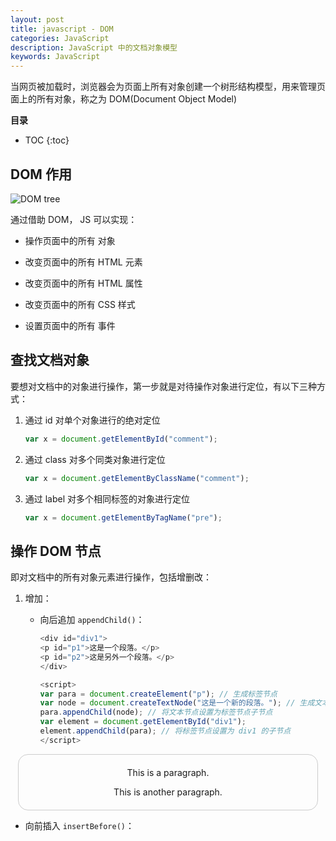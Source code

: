 ```yaml
---
layout: post
title: javascript - DOM
categories: JavaScript
description: JavaScript 中的文档对象模型
keywords: JavaScript
---
```


当网页被加载时，浏览器会为页面上所有对象创建一个树形结构模型，用来管理页面上的所有对象，称之为 DOM(Document Object Model)

**目录**

* TOC
{:toc}

## DOM 作用

![DOM tree](https://zoharyips.github.io/images/posts/Dom_htmltree.gif "DOM tree")

通过借助 DOM， JS 可以实现：

* 操作页面中的所有 对象

* 改变页面中的所有 HTML 元素

* 改变页面中的所有 HTML 属性

* 改变页面中的所有 CSS 样式

* 设置页面中的所有 事件

## 查找文档对象

要想对文档中的对象进行操作，第一步就是对待操作对象进行定位，有以下三种方式：

1. 通过 id 对单个对象进行的绝对定位

    ```js
    var x = document.getElementById("comment");
    ```

2. 通过 class 对多个同类对象进行定位

    ```js
    var x = document.getElementByClassName("comment");
    ```

3. 通过 label 对多个相同标签的对象进行定位

    ```js
    var x = document.getElementByTagName("pre");
    ```

## 操作 DOM 节点

即对文档中的所有对象元素进行操作，包括增删改：

1. 增加：

    * 向后追加 `appendChild()`：

        ```js
        <div id="div1">
        <p id="p1">这是一个段落。</p>
        <p id="p2">这是另外一个段落。</p>
        </div>
        
        <script>
        var para = document.createElement("p"); // 生成标签节点
        var node = document.createTextNode("这是一个新的段落。"); // 生成文本节点
        para.appendChild(node); // 将文本节点设置为标签节点子节点
        var element = document.getElementById("div1");
        element.appendChild(para); // 将标签节点设置为 div1 的子节点
        </script>
        ```



<div id="div1" style="text-align:center; border: 1px solid #ccc;padding:6px 20px 6px 20px;margin: 12px;border-radius: 16px;">
<p id="p1">This is a paragraph.</p>
<p id="p2">This is another paragraph.</p>
</div>

<script>
var para = document.createElement("p"); // 生成标签节点
var node = document.createTextNode("This is a new paragraph."); // 生成文本节点
para.appendChild(node); // 将文本节点设置为标签节点子节点
var element = document.getElementById("div1");
element.appendChild(para); // 将标签节点设置为 div1 的子节点
</script>


* 向前插入 `insertBefore()`：